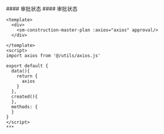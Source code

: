 
<cn>
#### 审批状态
</cn>

<us>
#### 审批状态
</us>

```tpl
<template>
  <div>
    <sm-construction-master-plan :axios="axios" approval/>
  </div>

</template>
<script>
import axios from '@/utils/axios.js'

export default {
  data(){
    return {
      axios
    }
  },
  created(){
  },
  methods: {
  }
}
</script>
***
